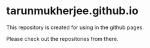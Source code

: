 tarunmukherjee.github.io
========================

This repository is created for using in the github pages.

Please check out the repositories from there.